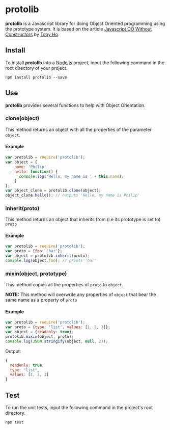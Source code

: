 protolib
========

**protolib** is a Javascript library for doing Object Oriented programming using the prototype system. It is based on the article [Javascript OO Without Constructors](http://tobyho.com/2012/10/21/javascript-OO-without-constructors/) by [Toby Ho](http://www.tobyho.com).

Install
-------

To install **protolib** into a [Node.js](http://nodejs.org) project, input the following command in the root directory of your project.

    npm install protolib --save

Use
---

**protolib** provides several functions to help with Object Orientation.

### clone(object)

This method returns an object with all the properties of the parameter `object`. 

#### Example

```javascript
var protolib = require('protolib');
var object = {
    name: 'Philip'
  , hello: function() {
      console.log('Hello, my name is ' + this.name);
    }
};
var object_clone = protolib.clone(object);
object_clone.hello(); // outputs 'Hello, my name is Philip'
```

### inherit(proto)

This method returns an object that inherits from (i.e its prototype is set to) `proto`

#### Example

```javascript
var protolib = require('protolib');
var proto = {foo: 'bar'};
var object = protolib.inherit(proto);
console.log(object.foo); // prints 'bar'
```

### mixin(object, prototype)

This method copies all the properties of `proto` to `object`.

**NOTE:** This method will overwrite any properties of `object` that bear the same name as a property of `proto`

#### Example

```javascript
var protolib = require('protolib');
var proto = {type: 'list', values: [1, 2, 3]};
var object = {readonly: true};
protolib.mixin(object, proto);
console.log(JSON.stringify(object, null, 2));
```

Output: 

```javascript
{
  readonly: true,
  type: "list",
  values: [1, 2, 3]
}
```

Test
----

To run the unit tests, input the following command in the project's root directory.

    npm test
